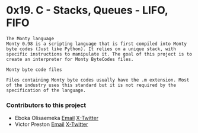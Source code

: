 # __**0x19. C - Stacks, Queues - LIFO, FIFO**__

```
The Monty language
Monty 0.98 is a scripting language that is first compiled into Monty byte codes (Just like Python). It relies on a unique stack, with specific instructions to manipulate it. The goal of this project is to create an interpreter for Monty ByteCodes files.

Monty byte code files

Files containing Monty byte codes usually have the .m extension. Most of the industry uses this standard but it is not required by the specification of the language.
```

### Contributors to this project
- Eboka Olisaemeka [Email](ebokaolisaemeka@gmail.com) [X-Twitter](https://twitter.com/tech_elfeikki)
- Victor Preston [Email](prestonvictor25@gmail.com) [X-Twitter](https://twitter.com/vpreston254)
